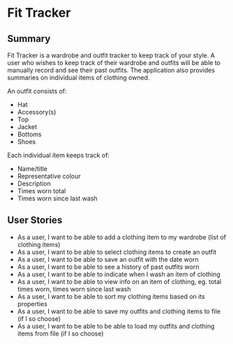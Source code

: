 # Fit Tracker

## Summary

Fit Tracker is a wardrobe and outfit tracker to keep track of your style.
A user who wishes to keep track of their wardrobe and outfits will be able to manually record and see their past outfits. The application also provides summaries on individual items of clothing owned.

An outfit consists of:
- Hat
- Accessory(s)
- Top
- Jacket
- Bottoms
- Shoes

Each individual item keeps track of:
- Name/title
- Representative colour
- Description
- Times worn total
- Times worn since last wash

## User Stories

- As a user, I want to be able to add a clothing item to my wardrobe (list of clothing items)
- As a user, I want to be able to select clothing items to create an outfit
- As a user, I want to be able to save an outfit with the date worn
- As a user, I want to be able to see a history of past outfits worn
- As a user, I want to be able to indicate when I wash an item of clothing
- As a user, I want to be able to view info on an item of clothing, eg. total times worn, times worn since last wash
- As a user, I want to be able to sort my clothing items based on its properties
- As a user, I want to be able to save my outfits and clothing items to file (if I so choose)
- As a user, I want to be able to be able to load my outfits and clothing items from file (if I so choose)